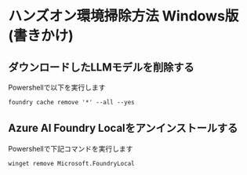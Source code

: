 # ハンズオン環境掃除方法 Windows版 (書きかけ)

## ダウンロードしたLLMモデルを削除する
Powershellで以下を実行します

```
foundry cache remove '*' --all --yes
```

## Azure AI Foundry Localをアンインストールする
Powershellで下記コマンドを実行します

```
winget remove Microsoft.FoundryLocal
```